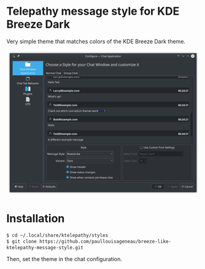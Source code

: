# Telepathy message style for KDE Breeze Dark
Very simple theme that matches colors of the KDE Breeze Dark theme.

![How it looks](https://raw.githubusercontent.com/burlog/breeze-like-ktelepathy-message-style/master/img/screenshot.png)

# Installation

```shell
$ cd ~/.local/share/ktelepathy/styles
$ git clone https://github.com/paullouisageneau/breeze-like-ktelepathy-message-style.git
```

Then, set the theme in the chat configuration.

